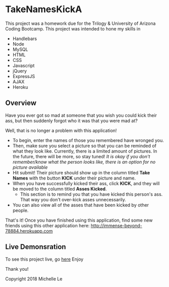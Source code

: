 # TakeNamesKickA
This project was a homework due for the Trilogy & University of Arizona Coding Bootcamp. This project was intended to hone my skills in
 * Handlebars
 * Node
 * MySQL
 * HTML
 * CSS
 * Javascript
 * jQuery
 * ExpressJS
 * AJAX
 * Heroku

## Overview
Have you ever got so mad at someone that you wish you could kick their ass, but then suddenly forgot who it was that you were mad at?

Well, that is no longer a problem with this application!

* To begin, enter the names of those you remembered have wronged you.
* Then, make sure you select a picture so that you can be reminded of what they look like. Currently, there is a limited amount of pictures. In the future, there will be more, so stay tuned! *It is okay if you don't remember/know what the person looks like, there is an option for no picture available*
* Hit submit! Their picture should show up in the column titled **Take Names** with the button **KICK** under their picture and name.
* When you have successfully kicked their ass, click **KICK**, and they will be moved to the column titled **Asses Kicked**.
	* This section is to remind you that you have kicked this person's ass. That way you don't over-kick asses unnecessarily.
* You can also view all of the asses that have been kicked by other people.

That's it!
Once you have finished using this application, find some new friends using this other application here: http://immense-beyond-78884.herokuapp.com

## Live Demonsration
To see this project live, go [here](https://nameless-hamlet-44403.herokuapp.com/)
Enjoy

Thank you!

Copyright 2018 Michelle Le